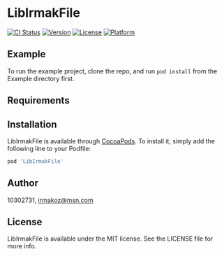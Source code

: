 # LibIrmakFile

[![CI Status](https://img.shields.io/travis/10302731/LibIrmakFile.svg?style=flat)](https://travis-ci.org/10302731/LibIrmakFile)
[![Version](https://img.shields.io/cocoapods/v/LibIrmakFile.svg?style=flat)](https://cocoapods.org/pods/LibIrmakFile)
[![License](https://img.shields.io/cocoapods/l/LibIrmakFile.svg?style=flat)](https://cocoapods.org/pods/LibIrmakFile)
[![Platform](https://img.shields.io/cocoapods/p/LibIrmakFile.svg?style=flat)](https://cocoapods.org/pods/LibIrmakFile)

## Example

To run the example project, clone the repo, and run `pod install` from the Example directory first.

## Requirements

## Installation

LibIrmakFile is available through [CocoaPods](https://cocoapods.org). To install
it, simply add the following line to your Podfile:

```ruby
pod 'LibIrmakFile'
```

## Author

10302731, irmakoz@msn.com

## License

LibIrmakFile is available under the MIT license. See the LICENSE file for more info.
